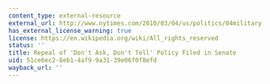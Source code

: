 ```yaml
---
content_type: external-resource
external_url: http://www.nytimes.com/2010/03/04/us/politics/04military.html
has_external_license_warning: true
license: https://en.wikipedia.org/wiki/All_rights_reserved
status: ''
title: Repeal of 'Don't Ask, Don't Tell' Policy Filed in Senate
uid: 51ce6ec2-8eb1-4af9-9a31-39e06f0f8efd
wayback_url: ''
---
```

